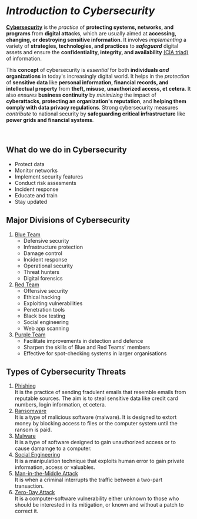 # *Introduction to Cybersecurity*

<ins>**Cybersecurity**</ins> is the _practice_ of **protecting systems, networks, and programs** from **digital attacks**, which are usually aimed at **accessing, changing, or destroying sensitive information**. It involves _implementing_ a variety of **strategies, technologies, and practices** to ***safeguard*** digital assets and ensure the **confidentiality, integrity, and availability** <ins>(CIA triad)</ins> of information.

This **concept** of cybersecurity is _essential_ for both **individuals _and_ organizations** in today's increasingly digital world. It helps in the _protection_ of **sensitive data** like **personal information, financial records, and intellectual property** from **theft, misuse, unauthorized access, et cetera**. It also _ensures_ **business continuity** by _minimizing_ the impact of **cyberattacks**, **protecting an organization's reputation**, and **helping them comply with data privacy regulations**. Strong cybersecurity measures _contribute_ to national security by **safeguarding critical infrastructure** like **power grids and financial systems**.

<br>

## What do we do in Cybersecurity

- Protect data
- Monitor networks
- Implement security features
- Conduct risk assesments
- Incident response
- Educate and train
- Stay updated

## Major Divisions of Cybersecurity

1. <ins>Blue Team</ins>
      - Defensive security
      - Infrastructure protection
      - Damage control
      - Incident response
      - Operational security
      - Threat hunters
      - Digital forensics
2. <ins>Red Team</ins>
      - Offensive security
      - Ethical hacking
      - Exploiting vulnerabilities
      - Penetration tools
      - Black box testing
      - Social engineering
      - Web app scanning
4. <ins>Purple Team</ins>
      - Facilitate improvements in detection and defence
      - Sharpen the skills of Blue and Red Teams' members
      - Effective for spot-checking systems in larger organisations

## Types of Cybersecurity Threats

1. <ins>Phishing</ins> <br>
      It is the practice of sending fradulent emails that resemble emails from reputable sources. The aim is to steal sensitive data like credit card numbers, login information, et cetera.
3. <ins>Ransomware</ins> <br>
       It is a type of malicious software (malware). It is designed to extort money by blocking access to files or the computer system until the ransom is paid.
4. <ins>Malware</ins> <br>
      It is a type of software designed to gain unauthorized access or to cause damamge to a computer.
5. <ins>Social Engineering</ins> <br>
      It is a manipulation technique that exploits human error to gain private information, access or valuables.
6. <ins>Man-in-the-Middle Attack</ins> <br>
      It is when a criminal interrupts the traffic between a two-part transaction.
7. <ins>Zero-Day Attack</ins> <br>
      It is a computer-software vulnerability either unknown to those who should be interested in its mitigation, or known and without a patch to correct it. 
